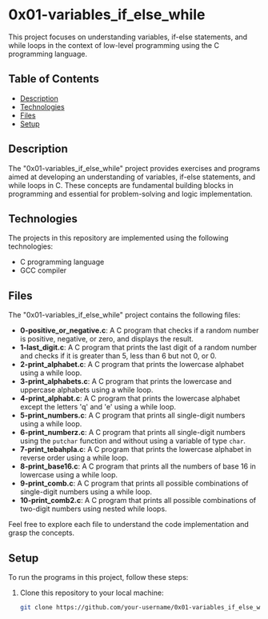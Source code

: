 # 0x01-variables_if_else_while

This project focuses on understanding variables, if-else statements, and while loops in the context of low-level programming using the C programming language.

## Table of Contents

- [Description](#description)
- [Technologies](#technologies)
- [Files](#files)
- [Setup](#setup)

## Description

The "0x01-variables_if_else_while" project provides exercises and programs aimed at developing an understanding of variables, if-else statements, and while loops in C. These concepts are fundamental building blocks in programming and essential for problem-solving and logic implementation.

## Technologies

The projects in this repository are implemented using the following technologies:

- C programming language
- GCC compiler

## Files

The "0x01-variables_if_else_while" project contains the following files:

- **0-positive_or_negative.c**: A C program that checks if a random number is positive, negative, or zero, and displays the result.
- **1-last_digit.c**: A C program that prints the last digit of a random number and checks if it is greater than 5, less than 6 but not 0, or 0.
- **2-print_alphabet.c**: A C program that prints the lowercase alphabet using a while loop.
- **3-print_alphabets.c**: A C program that prints the lowercase and uppercase alphabets using a while loop.
- **4-print_alphabt.c**: A C program that prints the lowercase alphabet except the letters 'q' and 'e' using a while loop.
- **5-print_numbers.c**: A C program that prints all single-digit numbers using a while loop.
- **6-print_numberz.c**: A C program that prints all single-digit numbers using the `putchar` function and without using a variable of type `char`.
- **7-print_tebahpla.c**: A C program that prints the lowercase alphabet in reverse order using a while loop.
- **8-print_base16.c**: A C program that prints all the numbers of base 16 in lowercase using a while loop.
- **9-print_comb.c**: A C program that prints all possible combinations of single-digit numbers using a while loop.
- **10-print_comb2.c**: A C program that prints all possible combinations of two-digit numbers using nested while loops.

Feel free to explore each file to understand the code implementation and grasp the concepts.

## Setup

To run the programs in this project, follow these steps:

1. Clone this repository to your local machine:

   ```bash
   git clone https://github.com/your-username/0x01-variables_if_else_while.git

